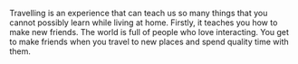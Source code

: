 Travelling is an experience that can teach us so many things that you cannot possibly learn while living at home. Firstly, it teaches you how to make new friends. The world is full of people who love interacting. You get to make friends when you travel to new places and spend quality time with them.
